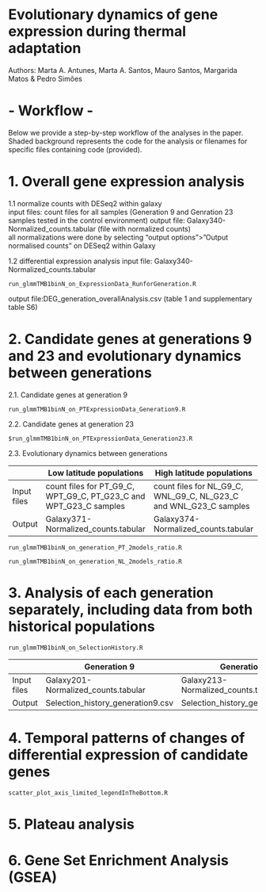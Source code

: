 # Evolutionary dynamics of gene expression during thermal adaptation
Authors: Marta A. Antunes, Marta A. Santos, Mauro Santos, Margarida Matos & Pedro Simões

# - Workflow -
Below we provide a step-by-step workflow of the analyses in the paper. Shaded background represents the code for the analysis or filenames for specific files containing code (provided).

# 1. Overall gene expression analysis
1.1 normalize counts with DESeq2 within galaxy  
input files: count files for all samples (Generation 9 and Genration 23 samples tested in the control environment)
output file: Galaxy340-Normalized_counts.tabular (file with normalized counts)  
all normalizations were done by selecting “output options”>”Output normalised counts” on DESeq2 within Galaxy

1.2 differential expression analysis
input file: Galaxy340-Normalized_counts.tabular
```
run_glmmTMB1binN_on_ExpressionData_RunforGeneration.R
```
output file:DEG_generation_overallAnalysis.csv (table 1 and supplementary table S6)

# 2. Candidate genes at generations 9 and 23 and evolutionary dynamics between generations
2.1. Candidate genes at generation 9
```
run_glmmTMB1binN_on_PTExpressionData_Generation9.R
```

2.2. Candidate genes at generation 23
```
$run_glmmTMB1binN_on_PTExpressionData_Generation23.R
```

2.3. Evolutionary dynamics between generations

|                                | Low latitude populations        | High latitude populations       |
|--------------------------------|---------------------------------|---------------------------------|
|Input files	                 |count files for PT_G9_C, WPT_G9_C, PT_G23_C and WPT_G23_C samples	|count files for NL_G9_C, WNL_G9_C, NL_G23_C and WNL_G23_C samples|
|Output                          |	Galaxy371-Normalized_counts.tabular	|Galaxy374-Normalized_counts.tabular|

```
run_glmmTMB1binN_on_generation_PT_2models_ratio.R
```

```
run_glmmTMB1binN_on_generation_NL_2models_ratio.R 
```

# 3. Analysis of each generation separately, including data from both historical populations

```
run_glmmTMB1binN_on_SelectionHistory.R
```

|                                | Generation 9       | Generation 23     |
|--------------------------------|---------------------------------|---------------------------------|
|Input files	                 |Galaxy201-Normalized_counts.tabular	|Galaxy213-Normalized_counts.tabular|
|Output                          |	Selection_history_generation9.csv	|Selection_history_generation23.csv|

# 4. Temporal patterns of changes of differential expression of candidate genes

```
scatter_plot_axis_limited_legendInTheBottom.R
```

# 5.	Plateau analysis


# 6. Gene Set Enrichment Analysis (GSEA)	


